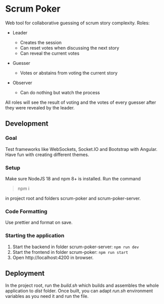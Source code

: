 # Scrum Poker

Web tool for collaborative guessing of scrum story complexity. Roles:

- Leader

  - Creates the session
  - Can reset votes when discussing the next story
  - Can reveal the current votes

- Guesser

  - Votes or abstains from voting the current story

- Observer
  - Can do nothing but watch the process

All roles will see the result of voting and the votes of every guesser after they were revealed by the leader.

## Development

### Goal

Test frameworks like WebSockets, Socket.IO and Bootstrap with Angular. Have fun with creating different themes.

### Setup

Make sure NodeJS 18 and npm 8+ is installed. Run the command

> npm i

in project root and folders scrum-poker and scrum-poker-server.

### Code Formatting

Use prettier and format on save.

### Starting the application

1. Start the backend in folder scrum-poker-server: `npm run dev`
2. Start the frontend in folder scrum-poker: `npm run start`
3. Open http://localhost:4200 in browser.

## Deployment

In the project root, run the _build.sh_ which builds and assembles the whole application to _dist_ folder.
Once built, you can adapt _run.sh_ environment variables as you need it and run the file.
